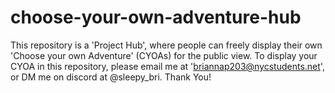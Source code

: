 # choose-your-own-adventure-hub
This repository is a 'Project Hub', where people can freely display their own 'Choose your own Adventure' (CYOAs) for the public view. To display your CYOA in this repository, please email me at 'briannap203@nycstudents.net', or DM me on discord at @sleepy_bri. Thank You!
